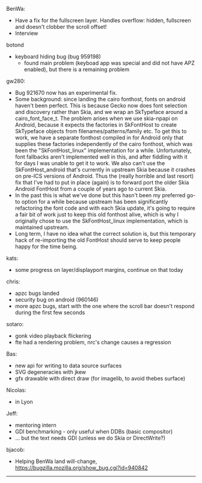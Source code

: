BenWa:
* Have a fix for the fullscreen layer. Handles overflow: hidden, fullscreen and doesn't clobber the scroll offset!
* Interview



botond
- keyboard hiding bug (bug 959198)
   - found main problem (keyboad app was special and did not have APZ enabled), but there is a remaining problem



gw280:
- Bug 921670 now has an experimental fix.
- Some background: since landing the cairo fonthost, fonts on android haven't been perfect. This is because Gecko now does font selection and discovery rather than Skia, and we wrap an SkTypeface around a cairo_font_face_t. The problem arises when we use skia-npapi on Android, because it expects the factories in SkFontHost to create SkTypeface objects from filenames/patterns/family etc. To get this to work, we have a separate fonthost compiled in for Android only that supplies these factories independently of the cairo fonthost, which was been the "SkFontHost_linux" implementation for a while. Unfortunately, font fallbacks aren't implemented well in this, and after fiddling with it for days I was unable to get it to work. We also can't use the SkFontHost_android that's currently in upstream Skia because it crashes on pre-ICS versions of Android. Thus the (really horrible and last resort) fix that I've had to put in place (again) is to forward port the older Skia Android FontHost from a couple of years ago to current Skia.
- In the past this is what we've done but this hasn't been my preferred go-to option for a while because upstream has been significantly refactoring the font code and with each Skia update, it's going to require a fair bit of work just to keep this old fonthost alive, which is why I originally chose to use the SkFontHost_linux implementation, which is maintained upstream.
- Long term, I have no idea what the correct solution is, but this temporary hack of re-importing the old FontHost should serve to keep people happy for the time being.



kats:
* some progress on layer/displayport margins, continue on that today



chris:
* apzc bugs landed
* security bug on android (960146)
* more apzc bugs, start with the one where the scroll bar doesn't respond during the first few seconds



sotaro:
* gonk video playback flickering
* fte had a rendering problem, nrc's change causes a regression



Bas:
* new api for writing to data source surfaces
* SVG degeneracies with jkew
* gfx drawable with direct draw (for imagelib, to avoid thebes surface)



Nicolas:
* in Lyon



Jeff:
* mentoring intern
* GDI benchmarking - only useful when DDBs (basic compositor)
* ... but the text needs GDI (unless we do Skia or DirectWrite?)



bjacob:
* Helping BenWa land will-change, https://bugzilla.mozilla.org/show_bug.cgi?id=940842




________________


